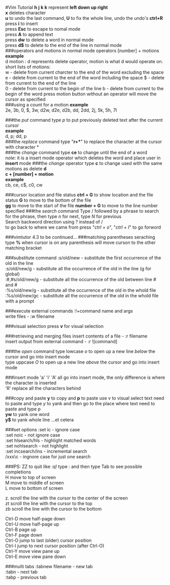 #Vim Tutorial
**h** __j__ **k** __k__ represent **left down up right**  
**x** deletes character  
**u** to undo the last command, **U** to fix the whole line, undo the undo's **ctrl+R**  
press **i** to insert  
press **Esc** to escape to nomal mode  
press **A** to append text  
press **dw** to delete a word in normal mode  
press **d$** to delete to the end of the line in normal mode  
###operators and motions in normal mode
operators [number] + motions  
**example**  
d motion : d represents delete operator, motion is what d would operate on.  
short lists of motions:  
  w - delete from current charcter to the end of the word excluding the space
  e - delete from current to the end of the word including the space
  $ - delete from current to the end of the line  
  0 - delete from current to the begin of the line
  b - delete from current to the begin of the word
press motion button without an operator will move the cursor as specified  
###using a count for a motion
**example**  
2e, 3b, 0, $, 3w, d2w, d2e, d2b, dd, 2dd, 2j, 5k, 5h, 7l  

###the *put* command
type *p* to put previously deleted text after the current cursor  
**example**  
d, p; dd, p  
###the *replace* command
type "__r+*__" to replace the character at the cursor with character *  
###the *change* command
type **ce** to change until the end of a word  
*note*: it is a insert mode operator which deletes the word and place user in **insert** mode
###the *change* operator
type **c** to change used with the same motions as delete **d**  
__c + [number] + motion__  
**example**  
cb, ce, c$, c0, cw  


###cursor location and file status
**ctrl + G** to show location and the file status
**G** to move to the bottom of the file  
**gg** to move to the start of the file
**number + G** to move to the line number specified 
###the *search* command
Type / followed by a phrase to search for the phrase, then type *n* for next, type *N* for previous  
Search backword direction using ? instead of /  
to go back to where we came from press "*ctrl + o*", "*ctrl + I*" to go forword

###vimtutor 4.3 to be continued...
###matching parentheses seraching
type **%** when cursor is on any parenthesis will move curson to the other matching bracket  

###substitute command
:s/old/new - substitute the first occurrence of the old in the line  
:s/old/new/g - substitute all the occurrence of the old in the line  (g for global)  
:#,#s/old/new/g - substitute all the occurrence of the old between line # and #  
:%s/old/new/g - substitute all the occurrence of the old in the whold file  
:%s/old/new/gc - substitute all the occurrence of the old in the whold file with a prompt

###execute external commands
:!+command name and args  
write files - :w filename

###visual selection
press **v** for visual selection

###retrieving and merging files
insert contents of a file - :r filename  
insert output from external command - :r ![command]  

###the *open* command
type lowcase *o* to open up a new line *below* the cursor and go into insert mode  
type uppcase *O* to open up a new line *above* the cursor and go into insert mode  


###insert mode
'a' 'i' 'A' all go into insert mode, the only difference is where the character is inserted  
'R' replace all the characters behind  

###copy and paste
**y** to copy and **p** to paste
use v to visual select text need to paste and type *y* to yank and then go to the place where text need to paste and type p  
**yw** to yank one word  
**y$** to yank whole line  ...et cetera

###set options
:set ic - ignore case  
:set noic - not ignore case  
:set hlsearch/hls - highlight matched words  
:set nohlsearch - not highlight  
:set incsearch/ins - incremental search  
/xxx\c - ingnore case for just one search  


###PS:
ZZ to quit like :q!
type : and then type Tab to see possible completions  
H   move to top of screen  
M   move to middle of screen  
L   move to bottom of screen  

z.  scroll the line with the cursor to the center of the screen  
zt  scroll the line with the cursor to the top  
zb  scroll the line with the cursor to the bottom  

Ctrl-D  move half-page down  
Ctrl-U  move half-page up  
Ctrl-B  page up  
Ctrl-F  page down  
Ctrl-O  jump to last (older) cursor position  
Ctrl-I  jump to next cursor position (after Ctrl-O)  
Ctrl-Y  move view pane up  
Ctrl-E  move view pane down  

###multi tabs
:tabnew filename - new tab  
:tabn - next tab  
:tabp - previous tab  

